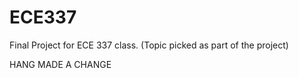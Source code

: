 ECE337
======

Final Project for ECE 337 class. (Topic picked as part of the project)


HANG MADE A CHANGE